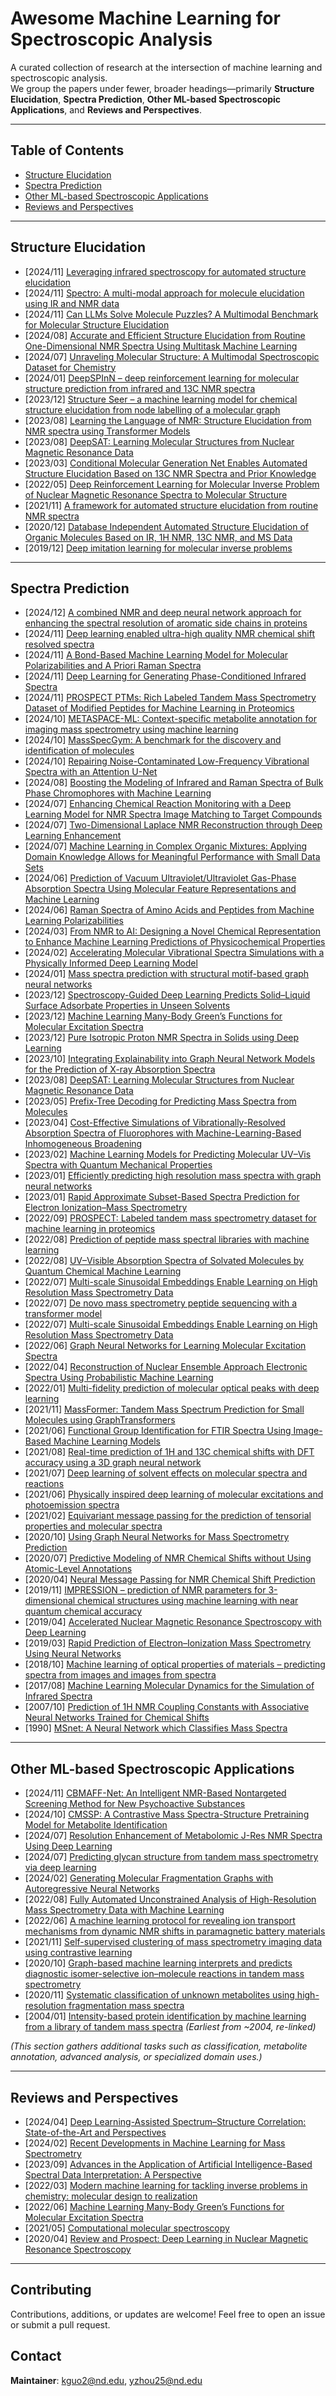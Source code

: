 
# Awesome Machine Learning for Spectroscopic Analysis

A curated collection of research at the intersection of machine learning and spectroscopic analysis.  
We group the papers under fewer, broader headings—primarily **Structure Elucidation**, **Spectra Prediction**, **Other ML-based Spectroscopic Applications**, and **Reviews and Perspectives**.  

---

## Table of Contents
- [Structure Elucidation](#structure-elucidation)
- [Spectra Prediction](#spectra-prediction)
- [Other ML-based Spectroscopic Applications](#other-ml-based-spectroscopic-applications)
- [Reviews and Perspectives](#reviews-and-perspectives)

---

## Structure Elucidation

- [2024/11] [Leveraging infrared spectroscopy for automated structure elucidation](https://www.nature.com/articles/s42004-024-01341-w)  
- [2024/11] [Spectro: A multi-modal approach for molecule elucidation using IR and NMR data](https://openreview.net/forum?id=K5U7D7YpN0)  
- [2024/11] [Can LLMs Solve Molecule Puzzles? A Multimodal Benchmark for Molecular Structure Elucidation](https://github.com/KehanGuo2/MolPuzzle)
- [2024/08] [Accurate and Efficient Structure Elucidation from Routine One-Dimensional NMR Spectra Using Multitask Machine Learning](https://pubs.acs.org/doi/10.1021/acscentsci.4c01132)  
- [2024/07] [Unraveling Molecular Structure: A Multimodal Spectroscopic Dataset for Chemistry](https://nips.cc/virtual/2024/poster/97441)  
- [2024/01] [DeepSPInN – deep reinforcement learning for molecular structure prediction from infrared and 13C NMR spectra](https://doi.org/10.1039/D4DD00008K)  
- [2023/12] [Structure Seer – a machine learning model for chemical structure elucidation from node labelling of a molecular graph](https://pubs.rsc.org/en/content/articlelanding/2024/dd/d3dd00178d)  
- [2023/08] [Learning the Language of NMR: Structure Elucidation from NMR spectra using Transformer Models](https://openreview.net/forum?id=akFqQokObE)
- [2023/08] [DeepSAT: Learning Molecular Structures from Nuclear Magnetic Resonance Data](https://link.springer.com/article/10.1186/s13321-023-00738-4)
- [2023/03] [Conditional Molecular Generation Net Enables Automated Structure Elucidation Based on 13C NMR Spectra and Prior Knowledge](https://pubs.acs.org/doi/10.1021/acs.analchem.2c05817)
- [2022/05] [Deep Reinforcement Learning for Molecular Inverse Problem of Nuclear Magnetic Resonance Spectra to Molecular Structure](https://pubs.acs.org/doi/10.1021/acs.jpclett.2c00624)  
- [2021/11] [A framework for automated structure elucidation from routine NMR spectra](https://pubs.rsc.org/en/content/articlelanding/2021/sc/d1sc04105c)  
- [2020/12] [Database Independent Automated Structure Elucidation of Organic Molecules Based on IR, 1H NMR, 13C NMR, and MS Data](https://pubs.acs.org/doi/10.1021/acs.jcim.3c02039)  
- [2019/12] [Deep imitation learning for molecular inverse problems](https://proceedings.neurips.cc/paper/2019/file/b0bef4c9a6e50d43880191492d4fc827-Paper.pdf)  

---

## Spectra Prediction
- [2024/12] [A combined NMR and deep neural network approach for enhancing the spectral resolution of aromatic side chains in proteins](https://www.science.org/doi/10.1126/sciadv.add3064)  
- [2024/11] [Deep learning enabled ultra-high quality NMR chemical shift resolved spectra](https://pubs.rsc.org/en/content/articlelanding/2024/sc/d4sc04742g)  
- [2024/11] [A Bond-Based Machine Learning Model for Molecular Polarizabilities and A Priori Raman Spectra](https://pubs.acs.org/doi/10.1021/acs.jctc.4c01086)  
- [2024/11] [Deep Learning for Generating Phase-Conditioned Infrared Spectra](https://pubs.acs.org/doi/10.1021/acs.analchem.4c04786)
- [2024/11] [PROSPECT PTMs: Rich Labeled Tandem Mass Spectrometry Dataset of Modified Peptides for Machine Learning in Proteomics](https://nips.cc/virtual/2024/poster/97558)
- [2024/10] [METASPACE-ML: Context-specific metabolite annotation for imaging mass spectrometry using machine learning](https://www.nature.com/articles/s41586-021-04107-1)  
- [2024/10] [MassSpecGym: A benchmark for the discovery and identification of molecules](https://arxiv.org/abs/2410.23326)
- [2024/10] [Repairing Noise-Contaminated Low-Frequency Vibrational Spectra with an Attention U-Net](https://pubs.acs.org/doi/10.1021/jacs.4c10893)  
- [2024/08] [Boosting the Modeling of Infrared and Raman Spectra of Bulk Phase Chromophores with Machine Learning](https://pubs.acs.org/doi/10.1021/acs.jctc.4c00630)  
- [2024/07] [Enhancing Chemical Reaction Monitoring with a Deep Learning Model for NMR Spectra Image Matching to Target Compounds](https://pubs.acs.org/doi/10.1021/acs.jcim.4c00522)  
- [2024/07] [Two-Dimensional Laplace NMR Reconstruction through Deep Learning Enhancement](https://pubs.acs.org/doi/10.1021/jacs.4c05211)
- [2024/07] [Machine Learning in Complex Organic Mixtures: Applying Domain Knowledge Allows for Meaningful Performance with Small Data Sets](https://pubs.acs.org/doi/10.1021/jacs.4c06595)
- [2024/06] [Prediction of Vacuum Ultraviolet/Ultraviolet Gas-Phase Absorption Spectra Using Molecular Feature Representations and Machine Learning](https://pubs-acs-org.proxy.library.nd.edu/doi/10.1021/acs.jcim.4c00676)  
- [2024/06] [Raman Spectra of Amino Acids and Peptides from Machine Learning Polarizabilities](https://pubs.acs.org/doi/10.1021/acs.jcim.4c00077)
- [2024/03] [From NMR to AI: Designing a Novel Chemical Representation to Enhance Machine Learning Predictions of Physicochemical Properties](https://pubs.acs.org/doi/10.1021/acs.jcim.3c02039)  
- [2024/02] [Accelerating Molecular Vibrational Spectra Simulations with a Physically Informed Deep Learning Model](https://pubs.acs.org/doi/10.1021/acs.jctc.4c00173)  
- [2024/01] [Mass spectra prediction with structural motif-based graph neural networks](https://www.nature.com/articles/s41598-024-51760-x)
- [2023/12] [Spectroscopy-Guided Deep Learning Predicts Solid–Liquid Surface Adsorbate Properties in Unseen Solvents](https://pubs.acs.org/doi/10.1021/jacs.3c10921)
- [2023/12] [Machine Learning Many-Body Green’s Functions for Molecular Excitation Spectra](https://pubs.acs.org/doi/10.1021/acs.jctc.3c01146)
- [2023/12] [Pure Isotropic Proton NMR Spectra in Solids using Deep Learning](https://onlinelibrary.wiley.com/doi/10.1002/ange.202216607)  
- [2023/10] [Integrating Explainability into Graph Neural Network Models for the Prediction of X-ray Absorption Spectra](https://pubs.acs.org/doi/10.1021/jacs.3c07513)  
- [2023/08] [DeepSAT: Learning Molecular Structures from Nuclear Magnetic Resonance Data](https://link.springer.com/article/10.1186/s13321-023-00738-4) 
- [2023/05] [Prefix-Tree Decoding for Predicting Mass Spectra from Molecules](https://proceedings.neurips.cc/paper_files/paper/2023/hash/97d596ca21d0751ba2c633bad696cf7f-Abstract-Conference.html)  
- [2023/04] [Cost-Effective Simulations of Vibrationally-Resolved Absorption Spectra of Fluorophores with Machine-Learning-Based Inhomogeneous Broadening](https://pubs.acs.org/doi/10.1021/acs.jctc.2c01285)  
- [2023/02] [Machine Learning Models for Predicting Molecular UV–Vis Spectra with Quantum Mechanical Properties](https://pubs.acs.org/doi/10.1021/acs.jcim.2c01662)
- [2023/01] [Efficiently predicting high resolution mass spectra with graph neural networks](https://arxiv.org/abs/2301.11419)
- [2023/01] [Rapid Approximate Subset-Based Spectra Prediction for Electron Ionization–Mass Spectrometry](https://pubs.acs.org/doi/10.1021/acs.analchem.2c02093)
- [2022/09] [PROSPECT: Labeled tandem mass spectrometry dataset for machine learning in proteomics](https://openreview.net/forum?id=4nAe0PS7D-l)  
- [2022/08] [Prediction of peptide mass spectral libraries with machine learning](https://www.nature.com/articles/s41587-022-01424-w)
- [2022/08] [UV–Visible Absorption Spectra of Solvated Molecules by Quantum Chemical Machine Learning](https://pubs.acs.org/doi/10.1021/acs.jctc.1c01181)  
- [2022/07] [Multi-scale Sinusoidal Embeddings Enable Learning on High Resolution Mass Spectrometry Data](https://arxiv.org/abs/2207.02980)  
- [2022/07] [De novo mass spectrometry peptide sequencing with a transformer model](https://proceedings.mlr.press/v162/yilmaz22a.html)  
- [2022/07] [Multi-scale Sinusoidal Embeddings Enable Learning on High Resolution Mass Spectrometry Data](https://arxiv.org/abs/2207.02980) 
- [2022/06] [Graph Neural Networks for Learning Molecular Excitation Spectra](https://pubs.acs.org/doi/10.1021/acs.jctc.2c00255)  
- [2022/04] [Reconstruction of Nuclear Ensemble Approach Electronic Spectra Using Probabilistic Machine Learning](https://pubs.acs.org/doi/10.1021/acs.jctc.2c00004)  
- [2022/01] [Multi-fidelity prediction of molecular optical peaks with deep learning](https://pubs.rsc.org/en/content/articlelanding/2022/sc/d1sc05677h)  
- [2021/11] [MassFormer: Tandem Mass Spectrum Prediction for Small Molecules using GraphTransformers](https://arxiv.org/pdf/2111.04824)
- [2021/06] [Functional Group Identification for FTIR Spectra Using Image-Based Machine Learning Models](https://pubs.acs.org/doi/10.1021/acs.analchem.1c00867)  
- [2021/08] [Real-time prediction of 1H and 13C chemical shifts with DFT accuracy using a 3D graph neural network](https://pubs.rsc.org/en/content/articlelanding/2021/sc/d1sc03343c)
- [2021/07] [Deep learning of solvent effects on molecular spectra and reactions](https://pubs.rsc.org/en/content/articlelanding/2021/sc/d1sc02742e)
- [2021/06] [Physically inspired deep learning of molecular excitations and photoemission spectra](https://pubs.rsc.org/en/content/articlelanding/2021/sc/d1sc01542g)  
- [2021/02] [Equivariant message passing for the prediction of tensorial properties and molecular spectra](https://proceedings.mlr.press/v139/schutt21a/schutt21a.pdf)
- [2020/10] [Using Graph Neural Networks for Mass Spectrometry Prediction](https://arxiv.org/abs/2010.04661)  
- [2020/07] [Predictive Modeling of NMR Chemical Shifts without Using Atomic-Level Annotations](https://pubs.acs.org/doi/10.1021/acs.jcim.0c00494)  
- [2020/04] [Neural Message Passing for NMR Chemical Shift Prediction](https://pubs.acs.org/doi/10.1021/acs.jcim.0c00195)  
- [2019/11] [IMPRESSION – prediction of NMR parameters for 3-dimensional chemical structures using machine learning with near quantum chemical accuracy](https://pubs.rsc.org/en/content/articlelanding/2020/sc/c9sc03854j)  
- [2019/04] [Accelerated Nuclear Magnetic Resonance Spectroscopy with Deep Learning](https://onlinelibrary.wiley.com/doi/10.1002/anie.201908162)  
- [2019/03] [Rapid Prediction of Electron–Ionization Mass Spectrometry Using Neural Networks](https://pubs.acs.org/doi/10.1021/acscentsci.9b00085)  
- [2018/10] [Machine learning of optical properties of materials – predicting spectra from images and images from spectra](https://pubs.rsc.org/en/content/articlelanding/2019/sc/c8sc03077d)  
- [2017/08] [Machine Learning Molecular Dynamics for the Simulation of Infrared Spectra](https://pubs.rsc.org/en/content/articlelanding/2017/sc/c7sc02267k)
- [2007/10] [Prediction of 1H NMR Coupling Constants with Associative Neural Networks Trained for Chemical Shifts](https://pubs.acs.org/doi/10.1021/ci700172n)  
- [1990] [MSnet: A Neural Network which Classifies Mass Spectra](https://www.sciencedirect.com/science/article/pii/089855299090053B#:~:text=We%20have%20designed%20a%20feed,that%20each%20substructure%20is%20present.)
---

## Other ML-based Spectroscopic Applications
- [2024/11] [CBMAFF-Net: An Intelligent NMR-Based Nontargeted Screening Method for New Psychoactive Substances](https://pubs.acs.org/doi/abs/10.1021/acs.analchem.1c00867)  
- [2024/10] [CMSSP: A Contrastive Mass Spectra-Structure Pretraining Model for Metabolite Identification](https://pubs.acs.org/doi/full/10.1021/acs.analchem.3c04654)
- [2024/07] [Resolution Enhancement of Metabolomic J-Res NMR Spectra Using Deep Learning](https://pubs.acs.org/doi/10.1021/acs.analchem.1c00867)
- [2024/07] [Predicting glycan structure from tandem mass spectrometry via deep learning](https://www.nature.com/articles/s41592-023-01823-y)  
- [2024/02] [Generating Molecular Fragmentation Graphs with Autoregressive Neural Networks](https://pubs.acs.org/doi/full/10.1021/acs.analchem.3c04654)  
- [2022/08] [Fully Automated Unconstrained Analysis of High-Resolution Mass Spectrometry Data with Machine Learning](https://pubs-acs-org.proxy.library.nd.edu/doi/10.1021/jacs.2c03631)
- [2022/06] [A machine learning protocol for revealing ion transport mechanisms from dynamic NMR shifts in paramagnetic battery materials](https://pubs.rsc.org/en/content/articlelanding/2022/sc/d2sc01306a)
- [2021/11] [Self-supervised clustering of mass spectrometry imaging data using contrastive learning](https://pubs.rsc.org/en/content/articlelanding/2022/sc/d1sc04077d)  
- [2020/10] [Graph-based machine learning interprets and predicts diagnostic isomer-selective ion–molecule reactions in tandem mass spectrometry](https://pubs.rsc.org/en/content/articlelanding/2020/sc/d0sc02530e)  
- [2020/11] [Systematic classification of unknown metabolites using high-resolution fragmentation mass spectra](https://www.nature.com/articles/nbt930)  
- [2004/01] [Intensity-based protein identification by machine learning from a library of tandem mass spectra](https://www.nature.com/articles/nbt930) *(Earliest from ~2004, re-linked)*  



*(This section gathers additional tasks such as classification, metabolite annotation, advanced analysis, or specialized domain uses.)*

---

## Reviews and Perspectives
- [2024/04] [Deep Learning-Assisted Spectrum–Structure Correlation: State-of-the-Art and Perspectives](https://pubs.acs.org/doi/full/10.1021/acs.analchem.4c01639)  
- [2024/02] [Recent Developments in Machine Learning for Mass Spectrometry](https://pubs.acs.org/doi/10.1021/acsmeasuresciau.3c00022)
- [2023/09] [Advances in the Application of Artificial Intelligence-Based Spectral Data Interpretation: A Perspective](https://pubs.acs.org/doi/abs/10.1021/acs.analchem.3c02540)  
- [2022/03] [Modern machine learning for tackling inverse problems in chemistry: molecular design to realization](https://pubs.rsc.org/en/content/articlelanding/2022/cc/d1cc07035e)  
- [2022/06] [Machine Learning Many-Body Green’s Functions for Molecular Excitation Spectra](https://pubs.acs.org/doi/10.1021/acs.jctc.3c01146)
- [2021/05] [Computational molecular spectroscopy](https://www.nature.com/articles/s43586-022-00153-1)  
- [2020/04] [Review and Prospect: Deep Learning in Nuclear Magnetic Resonance Spectroscopy](https://chemistry-europe.onlinelibrary.wiley.com/doi/10.1002/chem.202000246)  

---

## Contributing
Contributions, additions, or updates are welcome! Feel free to open an issue or submit a pull request.

## Contact
**Maintainer**: kguo2@nd.edu, yzhou25@nd.edu
